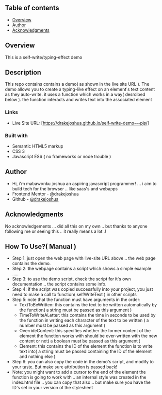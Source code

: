 ## Table of contents

- [Overview](#overview)
- [Author](#author)
- [Acknowledgments](#acknowledgments)

## Overview
This is a self-write/typing-effect demo

## Description
This repo contains contains a demo( as shown in the live site URL ). The demo allows you to create a typing-like effect on an element's text content
as they auto-write. it uses a function which works in a way( desrcibed below ). the function interacts and writes text into the associated element

### Links

- Live Site URL: [https://drakejoshua.github.io/self-write-demo---pjs/]

### Built with

- Semantic HTML5 markup
- CSS 3
- Javascript ES6 ( no frameworks or node trouble )

## Author
- Hi, i'm mabawonku joshua an aspiring javascript programmer! ... i aim to build tech for the browser .. like saas's and webapps
- Frontend Mentor - [@drakejoshua](https://www.frontendmentor.io/profile/drakejoshua)
- Github - [@drakejoshua](https://github.com/drakejoshua)

## Acknowledgments
No acknowledgements ... did all this on my own .. but thanks to anyone following me or seeing this .. it really means a lot .!

## How To Use?( Manual )
- Step 1: just open the web page with live-site URL above .. the web page contains the demo.
- Step 2: the webpage contains a script which shows a simple example .....
- Step 3: to use the demo script, check the script for it's own documentation .. the script contains some info.
- Step 4: if the script was copied successfully into your project, you just need to make a call to function( selfWriteText ) in other scripts
- Step 5: note that the function must have arguments in the order:
    - TextToBeWritten: this contains the text to be written automatically by the function( a string must be passed as this argument )
    - TimeToWriteALetter: this contains the time in seconds to be used by the function in writing each character of the text to be written
    ( a number must be passed as this argument )
    - OverrideContent: this specifies whether the former content of the element the function works with should be over-written with the new content or not( a boolean must be passed as this argument )
    - Element: this contains the ID of the element the function is to write text into( a string must be passed containing the ID of the element and nothing else )
- Step 6: you can also copy the code in the demo's script, and modify to your taste. But make sure attribution is passed back!
- Note: you might want to add a cursor to the end of the element the function is going to work with .. an internal style was created in the index.html file .. you can copy that also .. but make sure you have the ID's set in your version of the stylesheet
